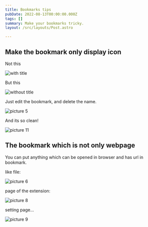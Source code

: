 ```yaml
---
title: Bookmarks tips
pubDate: 2022-08-13T00:00:00.000Z
tags: []
summary: Make your bookmarks tricky.
layout: /src/layouts/Post.astro

---
```

## Make the bookmark only display icon

Not this 

![with title](/assets/images/post/20220813_bookmark-tips_151803.png)  


But this

![without title](/assets/images/post/20220813_bookmark-tips_151852.png)  

Just edit the bookmark, and delete the name. 

![picture 5](/assets/images/post/20220813_bookmark-tips_151955.png)  

And its so clean! 

![picture 11](/assets/images/post/20220813_bookmark-tips_153856.png)  


## The bookmark which is not only webpage

You can put anything which can be opened in browser and has url in bookmark.

like file: 

![picture 6](/assets/images/post/20220813_bookmark-tips_152718.png)  

page of the extension:

![picture 8](/assets/images/post/20220813_bookmark-tips_152834.png)  

setting page...

![picture 9](/assets/images/post/20220813_bookmark-tips_152939.png)  